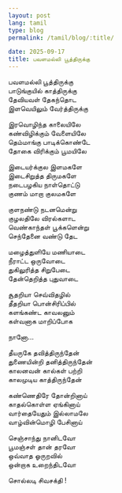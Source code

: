 ```yaml
---
layout: post
lang: tamil
type: blog
permalink: /tamil/blog/:title/

date: 2025-09-17
title: பவளமல்லி பூத்திருக்கு
---
```


பவளமல்லி பூத்திருக்கு <br/>
பாடுங்குயில் காத்திருக்கு <br/>
தேவியவள் தேகந்தொட <br/>
இளவெயிலும் வேர்த்திருக்கு

இரவொழிந்த காலையிலே <br/>
கண்விழிக்கும் வேளையிலே <br/>
தெம்மாங்கு பாடிக்கொண்டே <br/>
தோகை விரிக்கும் பூமயிலே

இடையர்க்குல இளமகளே <br/>
இடைசிறுத்த திருமகளே <br/>
நடைபழகிய நாள்தொட்டு <br/>
குணம் மாறா குலமகளே

குளநண்டு நடனமென்று <br/>
குழலதிலே விரல்களாட <br/>
வெண்காந்தள் பூக்களென்று <br/>
செந்தேனை வண்டு தேட

மழைத்துளியே மணியாடை <br/>
நீராட்ட ஒருவோடை <br/>
துகிலுரித்த சிறுபேடை <br/>
தேன்தெறித்த புதுவாடை

சூதறியா செவ்விதழில் <br/>
தீதறியா பொன்சிரிப்பில் <br/>
களங்கண்ட காவலனும் <br/>
கள்வனாக மாறிப்போக

நானோ…

தீயருகே தவித்திருந்தேன் <br/>
துணையின்றி தனித்திருந்தேன் <br/>
காலனவன் கால்கள் பற்றி <br/>
காலமுடிய காத்திருந்தேன் <br/>

கண்ணெதிரே தோன்றினாய் <br/>
காதல்கொள்ள ஏங்கினாய் <br/>
வார்தையேதும் இல்லாமலே <br/>
வாழ்வின்மொழி பேசினாய்

செஞ்சாந்து நானிடவோ <br/>
பூமஞ்சள் தான் தரவோ <br/>
ஒவ்வாத ஓருறவில் <br/>
ஒன்றாக உறைந்திடவோ

சொல்லடி சிவசக்தி !
